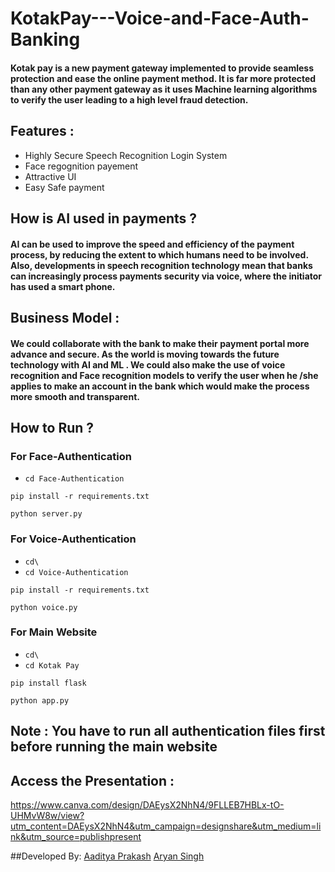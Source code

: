# KotakPay---Voice-and-Face-Auth-Banking

#### Kotak pay is a new payment gateway implemented to provide seamless protection and ease  the online payment method. It is far more protected than any other payment gateway  as it uses Machine learning algorithms to verify the user leading to a high level fraud detection. 

## Features :
- Highly Secure Speech Recognition Login System
- Face regognition payement 
- Attractive UI 
- Easy Safe payment

## How is AI used in payments ?
#### AI can be used to improve the speed and efficiency of the payment process, by reducing the extent to which humans need to be involved. Also, developments in speech recognition technology mean that banks can increasingly process payments security via voice, where the initiator has used a smart phone.

## Business Model : 
#### We could collaborate with the bank to make their payment portal more advance and secure. As the world is moving towards the future technology with AI and ML . We could also make  the use of voice recognition and Face recognition models to verify the user when he /she applies to make an account in the bank which would make the process more smooth and transparent. 

## How to Run ?

### For Face-Authentication
- `cd Face-Authentication`
```
pip install -r requirements.txt
```

```
python server.py
```

### For Voice-Authentication
- `cd\`
- `cd Voice-Authentication`
```
pip install -r requirements.txt
```

```
python voice.py
```

### For Main Website
- `cd\`
- `cd Kotak Pay`
```
pip install flask
```
```
python app.py
```

## Note : You have to run all authentication files first before running the main website


## Access the Presentation :
https://www.canva.com/design/DAEysX2NhN4/9FLLEB7HBLx-tO-UHMvW8w/view?utm_content=DAEysX2NhN4&utm_campaign=designshare&utm_medium=link&utm_source=publishpresent


##Developed By: 
[Aaditya Prakash](https://github.com/Aaditya188)
[Aryan Singh](https://github.com/Singh-Aryan)
